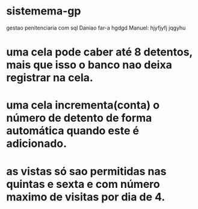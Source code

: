 # sistemema-gp
gestao penitenciaria com sql
Daniao far-a
hgdgd
Manuel: hjyfjyfj
jqgyhu

# uma cela pode caber até 8 detentos, mais que isso o banco nao deixa registrar na cela.
# uma cela incrementa(conta) o número de detento de forma automática quando este é adicionado.
# as vistas só sao permitidas nas quintas e sexta e com número maximo de visitas por dia de 4.

